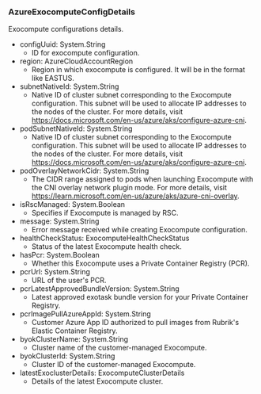 ### AzureExocomputeConfigDetails
Exocompute configurations details.

- configUuid: System.String
  - ID for exocompute configuration.
- region: AzureCloudAccountRegion
  - Region in which exocompute is configured. It will be in the format like EASTUS.
- subnetNativeId: System.String
  - Native ID of cluster subnet corresponding to the Exocompute configuration. This subnet will be used to allocate IP addresses to the nodes of the cluster. For more details, visit https://docs.microsoft.com/en-us/azure/aks/configure-azure-cni.
- podSubnetNativeId: System.String
  - Native ID of cluster subnet corresponding to the Exocompute configuration. This subnet will be used to allocate IP addresses to the nodes of the cluster. For more details, visit https://docs.microsoft.com/en-us/azure/aks/configure-azure-cni.
- podOverlayNetworkCidr: System.String
  - The CIDR range assigned to pods when launching Exocompute with the CNI overlay network plugin mode. For more details, visit https://learn.microsoft.com/en-us/azure/aks/azure-cni-overlay.
- isRscManaged: System.Boolean
  - Specifies if Exocompute is managed by RSC.
- message: System.String
  - Error message received while creating Exocompute configuration.
- healthCheckStatus: ExocomputeHealthCheckStatus
  - Status of the latest Exocompute health check.
- hasPcr: System.Boolean
  - Whether this Exocompute uses a Private Container Registry (PCR).
- pcrUrl: System.String
  - URL of the user's PCR.
- pcrLatestApprovedBundleVersion: System.String
  - Latest approved exotask bundle version for your Private Container Registry.
- pcrImagePullAzureAppId: System.String
  - Customer Azure App ID authorized to pull images from Rubrik's Elastic Container Registry.
- byokClusterName: System.String
  - Cluster name of the customer-managed Exocompute.
- byokClusterId: System.String
  - Cluster ID of the customer-managed Exocompute.
- latestExoclusterDetails: ExocomputeClusterDetails
  - Details of the latest Exocompute cluster.
